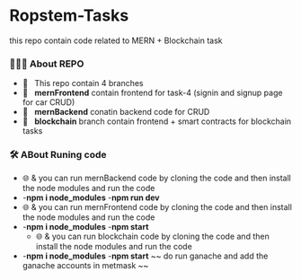 # Ropstem-Tasks
this repo contain code related to MERN + Blockchain task 
<h3> 👨🏻‍💻 About REPO </h3>

- 💼 &nbsp; This repo contain 4 branches
- 💼 &nbsp; **mernFrontend** contain frontend for task-4 (signin and signup page for car CRUD)
- 💼 &nbsp; **mernBackend** conatin  backend code for CRUD
- 💼 &nbsp; **blockchain** branch contain frontend + smart contracts for blockchain tasks


<h3>🛠  ABout Runing code</h3>

 
- 🌐 & you can run mernBackend code by cloning the code and then install the node modules and run the code
-    -**npm i node_modules**
     -**npm run dev**
- 🌐 & you can run mernFrontend code by cloning the code and then install the node modules and run the code
-    -**npm i node_modules**
     -**npm start**
     - 🌐 & you can run blockchain code by cloning the code and then install the node modules and run the code
-    -**npm i node_modules**
     -**npm start**
     ~~ do run ganache and add the ganache accounts in metmask ~~ 



